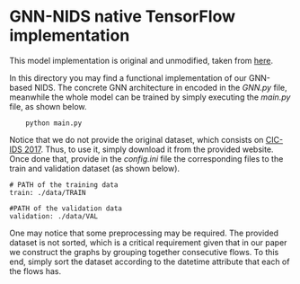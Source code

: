 # GNN-NIDS native TensorFlow implementation

This model implementation is original and unmodified, taken from [here](https://github.com/BNN-UPC/GNN-NIDS).

In this directory you may find a functional implementation of our GNN-based NIDS. The concrete GNN architecture in encoded in the *GNN.py* file, meanwhile the whole model can be trained by simply executing the *main.py* file, as shown below.

```
    python main.py
```

Notice that we do not provide the original dataset, which consists on [CIC-IDS 2017](https://www.unb.ca/cic/datasets/ids-2017.html). Thus, to use it, simply download it from the provided website. Once done that, provide in the *config.ini* file the corresponding files to the train and validation dataset (as shown below).

```
# PATH of the training data
train: ./data/TRAIN

#PATH of the validation data
validation: ./data/VAL
```


One may notice that some preprocessing may be required. The provided dataset is not sorted, which is a critical requirement given that in our paper we construct the graphs by grouping together consecutive flows. To this end, simply sort the dataset according to the datetime attribute that each of the flows has.